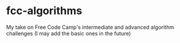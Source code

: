 # fcc-algorithms
My take on Free Code Camp's intermediate and advanced algorithm challenges
(I may add the basic ones in the future)
